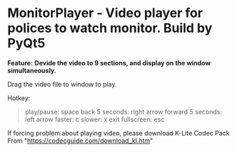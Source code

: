 # MonitorPlayer - Video player for polices to watch monitor. Build by PyQt5

**Feature:**
**Devide the video to 9 sections, and display on the window simultaneously.**

Drag the video file to window to play.

Hotkey:

> play/pause: space
> back 5 seconds: right arrow
> forward 5 seconds: left arrow
> faster: c
> slower: x
> exit fullscreen: esc

If forcing problem about playing video, please download K-Lite Codec Pack From "https://codecguide.com/download_kl.htm"
